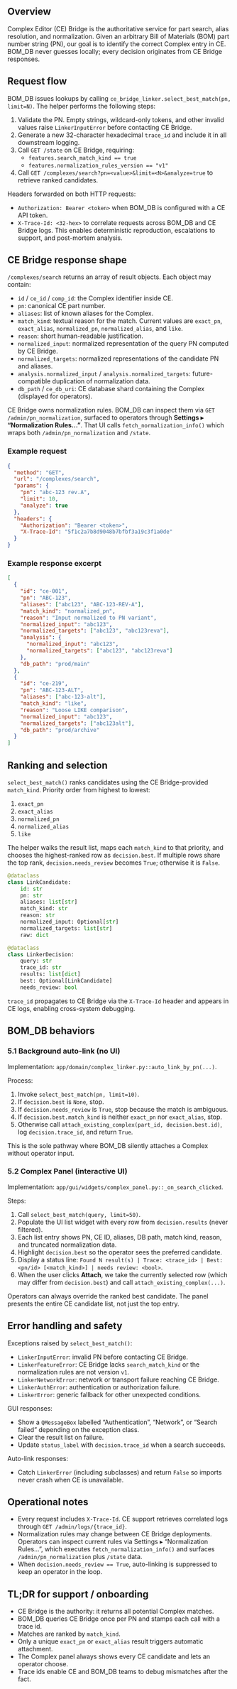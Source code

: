 ## Overview

Complex Editor (CE) Bridge is the authoritative service for part search, alias resolution, and normalization. Given an arbitrary Bill of Materials (BOM) part number string (PN), our goal is to identify the correct Complex entry in CE. BOM_DB never guesses locally; every decision originates from CE Bridge responses.

## Request flow

BOM_DB issues lookups by calling `ce_bridge_linker.select_best_match(pn, limit=N)`. The helper performs the following steps:

1. Validate the PN. Empty strings, wildcard-only tokens, and other invalid values raise `LinkerInputError` before contacting CE Bridge.
2. Generate a new 32-character hexadecimal `trace_id` and include it in all downstream logging.
3. Call `GET /state` on CE Bridge, requiring:
   * `features.search_match_kind == true`
   * `features.normalization_rules_version == "v1"`
4. Call `GET /complexes/search?pn=<value>&limit=<N>&analyze=true` to retrieve ranked candidates.

Headers forwarded on both HTTP requests:

* `Authorization: Bearer <token>` when BOM_DB is configured with a CE API token.
* `X-Trace-Id: <32-hex>` to correlate requests across BOM_DB and CE Bridge logs. This enables deterministic reproduction, escalations to support, and post-mortem analysis.

## CE Bridge response shape

`/complexes/search` returns an array of result objects. Each object may contain:

* `id` / `ce_id` / `comp_id`: the Complex identifier inside CE.
* `pn`: canonical CE part number.
* `aliases`: list of known aliases for the Complex.
* `match_kind`: textual reason for the match. Current values are `exact_pn`, `exact_alias`, `normalized_pn`, `normalized_alias`, and `like`.
* `reason`: short human-readable justification.
* `normalized_input`: normalized representation of the query PN computed by CE Bridge.
* `normalized_targets`: normalized representations of the candidate PN and aliases.
* `analysis.normalized_input` / `analysis.normalized_targets`: future-compatible duplication of normalization data.
* `db_path` / `ce_db_uri`: CE database shard containing the Complex (displayed for operators).

CE Bridge owns normalization rules. BOM_DB can inspect them via `GET /admin/pn_normalization`, surfaced to operators through **Settings ▸ “Normalization Rules…”**. That UI calls `fetch_normalization_info()` which wraps both `/admin/pn_normalization` and `/state`.

### Example request

```json
{
  "method": "GET",
  "url": "/complexes/search",
  "params": {
    "pn": "abc-123 rev.A",
    "limit": 10,
    "analyze": true
  },
  "headers": {
    "Authorization": "Bearer <token>",
    "X-Trace-Id": "5f1c2a7b8d9048b7bfbf3a19c3f1a0de"
  }
}
```

### Example response excerpt

```json
[
  {
    "id": "ce-001",
    "pn": "ABC-123",
    "aliases": ["abc123", "ABC-123-REV-A"],
    "match_kind": "normalized_pn",
    "reason": "Input normalized to PN variant",
    "normalized_input": "abc123",
    "normalized_targets": ["abc123", "abc123reva"],
    "analysis": {
      "normalized_input": "abc123",
      "normalized_targets": ["abc123", "abc123reva"]
    },
    "db_path": "prod/main"
  },
  {
    "id": "ce-219",
    "pn": "ABC-123-ALT",
    "aliases": ["abc-123-alt"],
    "match_kind": "like",
    "reason": "Loose LIKE comparison",
    "normalized_input": "abc123",
    "normalized_targets": ["abc123alt"],
    "db_path": "prod/archive"
  }
]
```

## Ranking and selection

`select_best_match()` ranks candidates using the CE Bridge-provided `match_kind`. Priority order from highest to lowest:

1. `exact_pn`
2. `exact_alias`
3. `normalized_pn`
4. `normalized_alias`
5. `like`

The helper walks the result list, maps each `match_kind` to that priority, and chooses the highest-ranked row as `decision.best`. If multiple rows share the top rank, `decision.needs_review` becomes `True`; otherwise it is `False`.

```python
@dataclass
class LinkCandidate:
    id: str
    pn: str
    aliases: list[str]
    match_kind: str
    reason: str
    normalized_input: Optional[str]
    normalized_targets: list[str]
    raw: dict

@dataclass
class LinkerDecision:
    query: str
    trace_id: str
    results: list[dict]
    best: Optional[LinkCandidate]
    needs_review: bool
```

`trace_id` propagates to CE Bridge via the `X-Trace-Id` header and appears in CE logs, enabling cross-system debugging.

## BOM_DB behaviors

### 5.1 Background auto-link (no UI)

Implementation: `app/domain/complex_linker.py::auto_link_by_pn(...)`.

Process:

1. Invoke `select_best_match(pn, limit=10)`.
2. If `decision.best` is `None`, stop.
3. If `decision.needs_review` is `True`, stop because the match is ambiguous.
4. If `decision.best.match_kind` is neither `exact_pn` nor `exact_alias`, stop.
5. Otherwise call `attach_existing_complex(part_id, decision.best.id)`, log `decision.trace_id`, and return `True`.

This is the sole pathway where BOM_DB silently attaches a Complex without operator input.

### 5.2 Complex Panel (interactive UI)

Implementation: `app/gui/widgets/complex_panel.py::_on_search_clicked`.

Steps:

1. Call `select_best_match(query, limit=50)`.
2. Populate the UI list widget with every row from `decision.results` (never filtered).
3. Each list entry shows PN, CE ID, aliases, DB path, match kind, reason, and truncated normalization data.
4. Highlight `decision.best` so the operator sees the preferred candidate.
5. Display a status line: `Found N result(s) | Trace: <trace_id> | Best: <pn/id> [<match_kind>] | needs review: <bool>`.
6. When the user clicks **Attach**, we take the currently selected row (which may differ from `decision.best`) and call `attach_existing_complex(...)`.

Operators can always override the ranked best candidate. The panel presents the entire CE candidate list, not just the top entry.

## Error handling and safety

Exceptions raised by `select_best_match()`:

* `LinkerInputError`: invalid PN before contacting CE Bridge.
* `LinkerFeatureError`: CE Bridge lacks `search_match_kind` or the normalization rules are not version `v1`.
* `LinkerNetworkError`: network or transport failure reaching CE Bridge.
* `LinkerAuthError`: authentication or authorization failure.
* `LinkerError`: generic fallback for other unexpected conditions.

GUI responses:

* Show a `QMessageBox` labelled “Authentication”, “Network”, or “Search failed” depending on the exception class.
* Clear the result list on failure.
* Update `status_label` with `decision.trace_id` when a search succeeds.

Auto-link responses:

* Catch `LinkerError` (including subclasses) and return `False` so imports never crash when CE is unavailable.

## Operational notes

* Every request includes `X-Trace-Id`. CE support retrieves correlated logs through `GET /admin/logs/{trace_id}`.
* Normalization rules may change between CE Bridge deployments. Operators can inspect current rules via Settings ▸ “Normalization Rules…”, which executes `fetch_normalization_info()` and surfaces `/admin/pn_normalization` plus `/state` data.
* When `decision.needs_review == True`, auto-linking is suppressed to keep an operator in the loop.

## TL;DR for support / onboarding

* CE Bridge is the authority: it returns all potential Complex matches.
* BOM_DB queries CE Bridge once per PN and stamps each call with a trace id.
* Matches are ranked by `match_kind`.
* Only a unique `exact_pn` or `exact_alias` result triggers automatic attachment.
* The Complex panel always shows every CE candidate and lets an operator choose.
* Trace ids enable CE and BOM_DB teams to debug mismatches after the fact.
